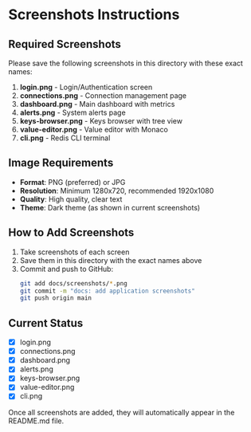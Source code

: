 # Screenshots Instructions

## Required Screenshots

Please save the following screenshots in this directory with these exact names:

1. **login.png** - Login/Authentication screen
2. **connections.png** - Connection management page
3. **dashboard.png** - Main dashboard with metrics
4. **alerts.png** - System alerts page
5. **keys-browser.png** - Keys browser with tree view
6. **value-editor.png** - Value editor with Monaco
7. **cli.png** - Redis CLI terminal

## Image Requirements

- **Format**: PNG (preferred) or JPG
- **Resolution**: Minimum 1280x720, recommended 1920x1080
- **Quality**: High quality, clear text
- **Theme**: Dark theme (as shown in current screenshots)

## How to Add Screenshots

1. Take screenshots of each screen
2. Save them in this directory with the exact names above
3. Commit and push to GitHub:
   ```bash
   git add docs/screenshots/*.png
   git commit -m "docs: add application screenshots"
   git push origin main
   ```

## Current Status

- [x] login.png
- [x] connections.png
- [x] dashboard.png
- [x] alerts.png
- [x] keys-browser.png
- [x] value-editor.png
- [x] cli.png

Once all screenshots are added, they will automatically appear in the README.md file.
